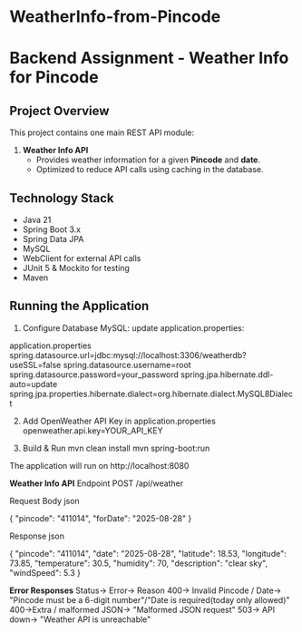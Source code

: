 # WeatherInfo-from-Pincode

# Backend Assignment - Weather Info for Pincode

## Project Overview
This project contains one main REST API module:

1. **Weather Info API**  
   - Provides weather information for a given **Pincode** and **date**.
   - Optimized to reduce API calls using caching in the database.

## Technology Stack
- Java 21 
- Spring Boot 3.x  
- Spring Data JPA  
- MySQL  
- WebClient for external API calls  
- JUnit 5 & Mockito for testing  
- Maven  

## Running the Application

1. Configure Database
MySQL: update application.properties:

application.properties
spring.datasource.url=jdbc:mysql://localhost:3306/weatherdb?useSSL=false
spring.datasource.username=root
spring.datasource.password=your_password
spring.jpa.hibernate.ddl-auto=update
spring.jpa.properties.hibernate.dialect=org.hibernate.dialect.MySQL8Dialect

2. Add OpenWeather API Key in application.properties
openweather.api.key=YOUR_API_KEY

3. Build & Run
mvn clean install
mvn spring-boot:run

The application will run on http://localhost:8080

**Weather Info API**
Endpoint
POST  /api/weather

Request Body
json

{
  "pincode": "411014",
  "forDate": "2025-08-28"
}

Response
json

{
  "pincode": "411014",
  "date": "2025-08-28",
  "latitude": 18.53,
  "longitude": 73.85,
  "temperature": 30.5,
  "humidity": 70,
  "description": "clear sky",
  "windSpeed": 5.3
}

**Error Responses**
Status->	Error->  Reason	
400-> Invalid Pincode / Date-> "Pincode must be a 6-digit number"/"Date is required(today only allowed)"
400->Extra / malformed JSON-> "Malformed JSON request"
503-> API down-> "Weather API is unreachable"


